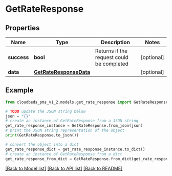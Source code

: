 # GetRateResponse


## Properties

Name | Type | Description | Notes
------------ | ------------- | ------------- | -------------
**success** | **bool** | Returns if the request could be completed | [optional] 
**data** | [**GetRateResponseData**](GetRateResponseData.md) |  | [optional] 

## Example

```python
from cloudbeds_pms_v1_2.models.get_rate_response import GetRateResponse

# TODO update the JSON string below
json = "{}"
# create an instance of GetRateResponse from a JSON string
get_rate_response_instance = GetRateResponse.from_json(json)
# print the JSON string representation of the object
print(GetRateResponse.to_json())

# convert the object into a dict
get_rate_response_dict = get_rate_response_instance.to_dict()
# create an instance of GetRateResponse from a dict
get_rate_response_from_dict = GetRateResponse.from_dict(get_rate_response_dict)
```
[[Back to Model list]](../README.md#documentation-for-models) [[Back to API list]](../README.md#documentation-for-api-endpoints) [[Back to README]](../README.md)


